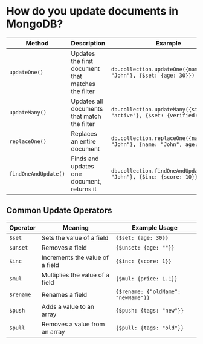 # How do you update documents in MongoDB?

| Method                | Description                                         | Example                                                        |
|-----------------------|-----------------------------------------------------|----------------------------------------------------------------|
| `updateOne()`         | Updates the first document that matches the filter | `db.collection.updateOne({name: "John"}, {$set: {age: 30}})`   |
| `updateMany()`        | Updates all documents that match the filter        | `db.collection.updateMany({status: "active"}, {$set: {verified: true}})` |
| `replaceOne()`        | Replaces an entire document                        | `db.collection.replaceOne({name: "John"}, {name: "John", age: 25})` |
| `findOneAndUpdate()`  | Finds and updates one document, returns it         | `db.collection.findOneAndUpdate({name: "John"}, {$inc: {score: 10}})` |

## Common Update Operators

| Operator   | Meaning                                      | Example Usage                     |
|------------|----------------------------------------------|-----------------------------------|
| `$set`     | Sets the value of a field                    | `{$set: {age: 30}}`               |
| `$unset`   | Removes a field                              | `{$unset: {age: ""}}`             |
| `$inc`     | Increments the value of a field              | `{$inc: {score: 1}}`              |
| `$mul`     | Multiplies the value of a field              | `{$mul: {price: 1.1}}`            |
| `$rename`  | Renames a field                              | `{$rename: {"oldName": "newName"}}` |
| `$push`    | Adds a value to an array                     | `{$push: {tags: "new"}}`          |
| `$pull`    | Removes a value from an array                | `{$pull: {tags: "old"}}`          |
